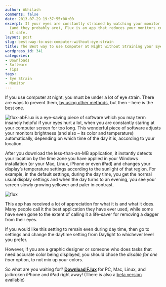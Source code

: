 ```yaml
---
author: Abhilash
comments: false
date: 2013-07-29 19:37:55+00:00
excerpt: If your eyes are constantly strained by watching your monitor for too long
  (and they probably are), Flux is an app that reduces your monitors color to make
  it safe.
layout: post
slug: best-way-to-use-computer-without-eye-strain
title: The Best way to use Computer at Night without Straining your Eyes
wordpress_id: 341
categories:
- Downloads
- Software
- Tips
tags:
- Eye Strain
- Monitor
---
```


If you use computer at night, you must be under a lot of eye strain. There are ways to prevent them, [by using other methods](http://www.techcovered.org/63/using-computer-without-hurting-eyes), but then – here is the best one.

![flux-ab](http://img.techcovered.org/tc/flux-ab.jpg)F.lux is a eye-saving piece of software which you may term insanely helpful if your eyes hurt a lot, when you are constantly staring at your computer screen for too long. This wonderful piece of software adjusts your monitors brightness (and also – its color and temperature) automatically, depending on which time of the day it is, according to your location.

After you download the less-than-an-MB application, it instantly detects your location by the time zone you have applied in your Windows installation (or your Mac, Linux, iPhone or even iPad) and changes your display’s temperature settings according to the sunlight of that region. For example, in the default settings, during the day time, you get the normal usual display settings and when the day turns to an evening, you see your screen slowly growing yellower and paler in contrast.

![flux](http://img.techcovered.org/tc/flux.png)

This app has received a lot of appreciation for what it is and what it does. Many people call it the best application they have ever used, while some have even gone to the extent of calling it a life-saver for removing a dagger from their eyes.

If you would like this setting to remain even during day time, then go to settings and change the daytime setting from Daylight to whichever level you prefer.

However, if you are a graphic designer or someone who does tasks that need accurate color being displayed, you should chose the _disable for one hour_ option, to not mix up your colors.

So what are you waiting for? **[Download F.lux](http://justgetflux.com/)** for PC, Mac, Linux, and jailbroken iPhone and iPad right away! (There is also a [beta version](http://justgetflux.com/news/2013/05/29/beta.html) available)
